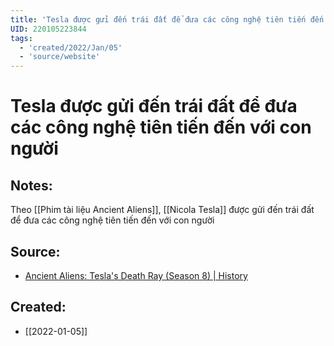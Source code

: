 ```yaml
---
title: 'Tesla được gửi đến trái đất để đưa các công nghệ tiên tiến đến với con người'
UID: 220105223844
tags:
  - 'created/2022/Jan/05'
  - 'source/website'
---
```

# Tesla được gửi đến trái đất để đưa các công nghệ tiên tiến đến với con người

## Notes:
Theo [[Phim tài liệu Ancient Aliens]], [[Nicola Tesla]] được gửi đến trái đất để đưa các công nghệ tiên tiến đến với con người

## Source:
- [Ancient Aliens: Tesla's Death Ray (Season 8) | History](https://youtu.be/OwbWQRPWHh0)

## Created:
- [[2022-01-05]]
